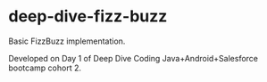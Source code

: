 # deep-dive-fizz-buzz

Basic FizzBuzz implementation.

Developed on Day 1 of Deep Dive Coding Java+Android+Salesforce bootcamp cohort 2.
